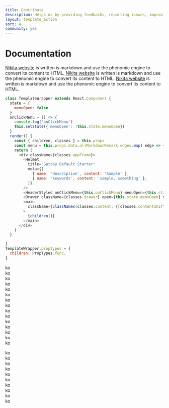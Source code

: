 ```yaml
---
title: Contribute
description: Helps us by providing feedbacks, reporting issues, improving the documentation and submitting patches.
layout: template_action
sort: 4
community: yes
---
```


# Documentation

[Nikita website] is written is markdown and use the phenomic engine to convert its content to HTML.
[Nikita website] is written is markdown and use the phenomic engine to convert its content to HTML.
[Nikita website] is written is markdown and use the phenomic engine to convert its content to HTML.

```js
class TemplateWrapper extends React.Component {
  state = {
    menuOpen: false
  }
  onClickMenu = () => {
    console.log('onClickMenu')
    this.setState({'menuOpen': !this.state.menuOpen})
  }
  render() {
    const { children, classes } = this.props
    const menu = this.props.data.allMarkdownRemark.edges.map( edge => { return {path: edge.node.fields.slug, title: edge.node.frontmatter.title} } )
    return (
      <div className={classes.appFrame}>
        <Helmet
          title="Gatsby Default Starter"
          meta={[
            { name: 'description', content: 'Sample' },
            { name: 'keywords', content: 'sample, something' },
          ]}
        />
        <HeaderStyled onClickMenu={this.onClickMenu} menuOpen={this.state.menuOpen} />
        <Drawer className={classes.drawer} open={this.state.menuOpen} menu={menu}/>
        <main
          className={classNames(classes.content, {[classes.contentShift]: this.state.menuOpen})}
        >
          {children()}
        </main>
      </div>
    )
  }

}
TemplateWrapper.propTypes = {
  children: PropTypes.func,
}
```

ko<br/>
ko<br/>
ko<br/>
ko<br/>
ko<br/>
ko<br/>
ko<br/>
ko<br/>
ko<br/>
ko<br/>
ko<br/>
ko<br/>
ko<br/>
ko<br/>
ko<br/>

ko<br/>
ko<br/>
ko<br/>
ko<br/>
ko<br/>
ko<br/>
ko<br/>
ko<br/>
ko<br/>
ko<br/>


[Nikita website]: https://github.com/adaltas/nikita
